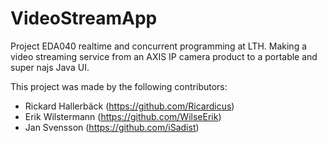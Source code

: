 # VideoStreamApp
Project EDA040 realtime and concurrent programming at LTH.
Making a video streaming service from an AXIS IP camera product
to a portable and super najs Java UI. 
 
This project was made by the following contributors:
* Rickard Hallerbäck (https://github.com/Ricardicus)
* Erik Wilstermann (https://github.com/WilseErik)
* Jan Svensson (https://github.com/iSadist)
